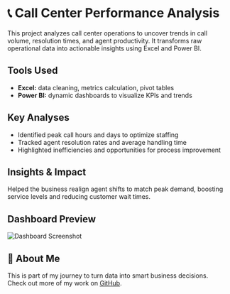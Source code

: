 # 📞 Call Center Performance Analysis

This project analyzes call center operations to uncover trends in call volume, resolution times, and agent productivity. It transforms raw operational data into actionable insights using Excel and Power BI.

## Tools Used
- **Excel:** data cleaning, metrics calculation, pivot tables
- **Power BI:** dynamic dashboards to visualize KPIs and trends

## Key Analyses
- Identified peak call hours and days to optimize staffing
- Tracked agent resolution rates and average handling time
- Highlighted inefficiencies and opportunities for process improvement

## Insights & Impact
Helped the business realign agent shifts to match peak demand, boosting service levels and reducing customer wait times.

## Dashboard Preview
![Dashboard Screenshot](DashboardScreenshot.png)

## 🔗 About Me
This is part of my journey to turn data into smart business decisions.  
Check out more of my work on [GitHub](https://github.com/Gift-nwocha).
